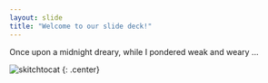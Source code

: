 ```yaml
---
layout: slide
title: "Welcome to our slide deck!"
---
```


Once upon a midnight dreary, while I pondered weak and weary ...

![skitchtocat](https://octodex.github.com/images/skitchtocat.png)
{: .center}
